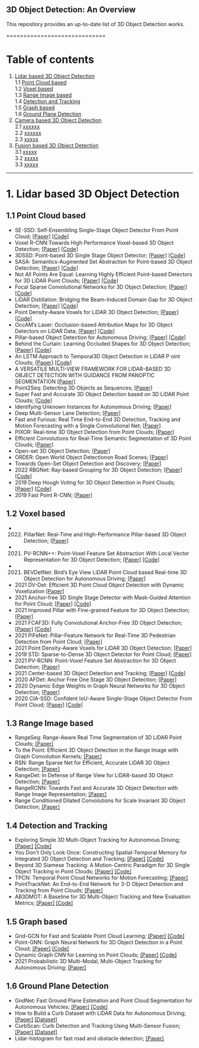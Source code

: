 ## 3D Object Detection: An Overview
This repository provides an up-to-date list of 3D Object Detection works. 
 
=============================
# Table of contents
1. [Lidar based 3D Object Detection](#1)  
    1.1 [Point Cloud based](#1.1)  
    1.2 [Voxel based](#1.2)  
    1.3 [Range Image based](#1.3)  
    1.4 [Detection and Tracking](#1.4)  
    1.5 [Graph based](#1.5)  
    1.6 [Ground Plane Detection](#1.6)  
2. [Camera based 3D Object Detection](#2)  
	2.1 [xxxxxx](#2.1)  
	2.2  [xxxxxx](#2.2)  
	2.3  [xxxxx](#2.3)   
3. [Fusion based 3D Object Detection](#3)  
	3.1 [xxxxx](#3.1)  
	3.2 [xxxxx](#3.2)  
	3.3 [xxxxx](#3.3)  


----------------------------------
# 1. Lidar based 3D Object Detection <a name="1"></a>  
## 1.1 Point Cloud based<a name="1.1"></a>
  - SE-SSD: Self-Ensembling Single-Stage Object Detector From Point Cloud; [[Paper]](https://arxiv.org/pdf/2104.09804.pdf) [[Code]](https://github.com/Vegeta2020/SE-SSD) 
  - Voxel R-CNN:Towards High Performance Voxel-based 3D Object Detection; [[Paper]](https://arxiv.org/pdf/2012.15712.pdf) [[Code]](https://github.com/djiajunustc/Voxel-R-CNN)
  - 3DSSD: Point-based 3D Single Stage Object Detector; [[Paper]](https://arxiv.org/pdf/2002.10187.pdf) [[Code]](https://github.com/dvlab-research/3DSSD)
  - SASA: Semantics-Augmented Set Abstraction for Point-based 3D Object Detection; [[Paper]](https://arxiv.org/pdf/2201.01976.pdf) [[Code]]( https://github.com/blakechen97/SASA)
  -  Not All Points Are Equal: Learning Highly Efficient Point-based Detectors for 3D LiDAR Point Clouds; [[Paper]](https://arxiv.org/pdf/2203.11139.pdf) [[Code]](https://github.com/yifanzhang713/IA-SSD)
  - Focal Sparse Convolutional Networks for 3D Object Detection; [[Paper]](https://arxiv.org/pdf/2204.12463) [[Code]](https://github.com/dvlab-research/FocalsConv)
  - LiDAR Distillation: Bridging the Beam-Induced Domain Gap for 3D Object Detection; [[Paper]](https://arxiv.org/pdf/2203.14956.pdf) [[Code]](https://github.com/weiyithu/LiDAR-Distillation)
  - Point Density-Aware Voxels for LiDAR 3D Object Detection; [[Paper]](https://arxiv.org/pdf/2203.05662.pdf) [[Code]](https://github.com/TRAILab/PDV)
  - OccAM’s Laser: Occlusion-based Attribution Maps for 3D Object Detectors on LiDAR Data; [[Paper]](https://arxiv.org/pdf/2203.05662.pdf) [[Code]](https://github.com/dschinagl/occam)
  - Pillar-based Object Detection for Autonomous Driving; [[Paper]](https://arxiv.org/pdf/2007.10323.pdf) [[Code]](https://github.com/WangYueFt/pillar-od) 
  - Behind the Curtain: Learning Occluded Shapes for 3D Object Detection; [[Paper]](https://arxiv.org/pdf/2112.02205.pdf) [[Code]](https://github.com/Xharlie/BtcDet) 
  - An LSTM Approach to Temporal3D Object Detection in LiDAR P oint Clouds; [[Paper]](https://arxiv.org/pdf/2007.12392.pdf) [[Code]](https://github.com/google-research/google-research/tree/master/tf3d) 
  - A VERSATILE MULTI-VIEW FRAMEWORK FOR LIDAR-BASED 3D OBJECT DETECTION WITH GUIDANCE FROM PANOPTIC SEGMENTATION [[Paper]](https://arxiv.org/pdf/2203.02133.pdf) 
  - Point2Seq: Detecting 3D Objects as Sequences; [[Paper]](https://arxiv.org/pdf/2203.13394.pdf) 
  - Super Fast and Accurate 3D Object Detection based on 3D LiDAR Point Clouds; [[Code]](https://github.com/maudzung/SFA3D) 
  - Identifying Unknown Instances for Autonomous Driving; [[Paper]](https://arxiv.org/pdf/1910.11296.pdf) 
  - Deep Multi-Sensor Lane Detection; [[Paper]](https://arxiv.org/pdf/1905.01555.pdf) 
  - Fast and Furious: Real Time End-to-End 3D Detection, Tracking and Motion Forecasting with a Single Convolutional Net; [[Paper]](https://arxiv.org/pdf/2012.12395.pdf) 
  - PIXOR: Real-time 3D Object Detection from Point Clouds; [[Paper]](https://arxiv.org/pdf/1902.06326.pdf) 
  - Efficient Convolutions for Real-Time Semantic Segmentation of 3D Point Clouds; [[Paper]](https://www.cs.toronto.edu/~urtasun/publications/zhang_etal_3dv18.pdf) 
  - Open-set 3D Object Detection; [[Paper]](https://arxiv.org/pdf/2112.01135.pdf) 
  - ORDER: Open World Object Detectionon Road Scenes; [[Paper]](https://ml4ad.github.io/files/papers2021/ORDER:%20Open%20World%20Object%20Detection%20on%20Road%20Scenes.pdf) 
  - Towards Open-Set Object Detection and Discovery; [[Paper]](https://arxiv.org/pdf/2204.05604.pdf) 
  - 2022 RBGNet: Ray-based Grouping for 3D Object Detection; [[Paper]](https://arxiv.org/pdf/2204.02251.pdf) [[Code]](https://github.com/Haiyang-W/RBGNet) 
  - 2019 Deep Hough Voting for 3D Object Detection in Point Clouds; [[Paper]](https://arxiv.org/pdf/1904.09664.pdf) [[Code]](https://github.com/facebookresearch/votenet) 
  - 2019 Fast Point R-CNN; [[Paper]](https://arxiv.org/pdf/1908.02990.pdf)
  
 


## 1.2 Voxel based<a name="1.2"></a>  
  - 2022. PillarNet: Real-Time and High-Performance Pillar-based 3D Object Detection; [[Paper]](https://arxiv.org/pdf/2205.07403.pdf)  
  - 2021. PV-RCNN++: Point-Voxel Feature Set Abstraction With Local Vector Representation for 3D Object Detection; [[Paper]](https://arxiv.org/pdf/2102.00463.pdf) [[Code]](https://github.com/open-mmlab/OpenPCDet) 
  - 2021. BEVDetNet: Bird’s Eye View LiDAR Point Cloud based Real-time 3D Object Detection for Autonomous Driving; [[Paper]](https://arxiv.org/pdf/2104.10780.pdf)  
  - 2021 DV-Det: Efficient 3D Point Cloud Object Detection with Dynamic Voxelization [[Paper]](https://arxiv.org/pdf/2107.12707.pdf)  
  - 2021 Anchor-free 3D Single Stage Detector with Mask-Guided Attention for Point Cloud; [[Paper]](https://arxiv.org/pdf/2108.03634.pdf) [[Code]]( https://github.com/jialeli1/MGAF-3DSSD) 
  - 2021 Improved Pillar with Fine-grained Feature for 3D Object Detection; [[Paper]](https://arxiv.org/pdf/2110.06049.pdf)  
  - 2021 FCAF3D: Fully Convolutional Anchor-Free 3D Object Detection; [[Paper]](https://arxiv.org/pdf/2112.00322.pdf) [[Code]]( https://github.com/samsunglabs/fcaf3d)  
  - 2021 PiFeNet: Pillar-Feature Network for Real-Time 3D Pedestrian Detection from Point Cloud; [[Paper]](https://arxiv.org/abs/2112.15458) 
  - 2021 Point Density-Aware Voxels for LiDAR 3D Object Detection; [[Paper]](https://arxiv.org/pdf/2203.05662.pdf) 
  - 2019 STD: Sparse-to-Dense 3D Object Detector for Point Cloud; [[Paper]](https://arxiv.org/pdf/1907.10471.pdf) 
  - 2021 PV-RCNN: Point-Voxel Feature Set Abstraction for 3D Object Detection; [[Paper]](https://arxiv.org/pdf/1912.13192.pdf) 
  - 2021 Center-based 3D Object Detection and Tracking; [[Paper]](https://arxiv.org/pdf/2006.11275.pdf) [[Code]](https://github.com/tianweiy/CenterPoint) 
  - 2020 AFDet: Anchor Free One Stage 3D Object Detection; [[Paper]](https://arxiv.org/pdf/2006.12671.pdf)  
  - 2020 Dynamic Edge Weights in Graph Neural Networks for 3D Object Detection; [[Paper]](https://arxiv.org/pdf/2009.08253.pdf)  
  - 2020 CIA-SSD: Confident IoU-Aware Single-Stage Object Detector From Point Cloud; [[Paper]](https://arxiv.org/pdf/2012.03015.pdf) [[Code]](https://github.com/Vegeta2020/CIA-SSD) 

## 1.3 Range Image based<a name="1.3"></a>  
  - RangeSeg: Range-Aware Real Time Segmentation of 3D LiDAR Point Clouds; [[Paper]](https://arxiv.org/pdf/2205.01570.pdf)  
  - To the Point: Efficient 3D Object Detection in the Range Image with Graph Convolution Kernels; [[Paper]](https://arxiv.org/pdf/2106.13381.pdf) 
  - RSN: Range Sparse Net for Efficient, Accurate LiDAR 3D Object Detection; [[Paper]](https://arxiv.org/pdf/2106.13365.pdf) 
  - RangeDet: In Defense of Range View for LiDAR-based 3D Object Detection; [[Paper]](https://arxiv.org/pdf/2106.13365.pdf) 
  - RangeRCNN: Towards Fast and Accurate 3D Object Detection with Range Image Representation; [[Paper]](https://arxiv.org/pdf/2009.00206.pdf) 
  - Range Conditioned Dilated Convolutions for Scale Invariant 3D Object Detection; [[Paper]](https://arxiv.org/pdf/2204.06577.pdf) 

## 1.4 Detection and Tracking<a name="1.4"></a>    
  - Exploring Simple 3D Multi-Object Tracking for Autonomous Driving; [[Paper]](https://arxiv.org/pdf/2108.10312.pdf) [[Code]](https://github.com/qcraftai/simtrack)
  - You Don't Only Look Once: Constructing Spatial-Temporal Memory for Integrated 3D Object Detection and Tracking;  [[Paper]](https://openaccess.thecvf.com/content/ICCV2021/papers/Sun_You_Dont_Only_Look_Once_Constructing_Spatial-Temporal_Memory_for_Integrated_ICCV_2021_paper.pdf) [[Code]](https://github.com/zju3dv/UDOLO)
  - Beyond 3D Siamese Tracking: A Motion-Centric Paradigm for 3D Single Object Tracking in Point Clouds; [[Paper]](https://arxiv.org/pdf/2203.01730.pdf) [[Code]](https://github.com/Ghostish/Open3DSOT)
  - TPCN: Temporal Point Cloud Networks for Motion Forecasting; [[Paper]](https://arxiv.org/pdf/2103.03067.pdf)
  - PointTrackNet: An End-to-End Network for 3-D Object Detection and Tracking from Point Clouds; [[Paper]](https://arxiv.org/pdf/2002.11559.pdf) 
  - AB3DMOT: A Baseline for 3D Multi-Object Tracking and New Evaluation Metrics; [[Paper]](https://arxiv.org/pdf/2008.08063.pdf) [[Code]](https://www.xinshuoweng.com/projects/AB3DMOT/)  


 ## 1.5 Graph based<a name="1.5"></a>  
  - Grid-GCN for Fast and Scalable Point Cloud Learning; [[Paper]](https://arxiv.org/pdf/1912.02984.pdf) [[Code]](https://github.com/Xharlie/Grid-GCN)
  - Point-GNN: Graph Neural Network for 3D Object Detection in a Point Cloud; [[Paper]](https://arxiv.org/pdf/2003.01251v1.pdf) [[Code]](https://github.com/WeijingShi/Point-GNN)
  - Dynamic Graph CNN for Learning on Point Clouds; [[Paper]](https://arxiv.org/pdf/1801.07829.pdf) [[Code]](https://github.com/WangYueFt/dgcnn)  
  - 2021 Probabilistic 3D Multi-Modal, Multi-Object Tracking for Autonomous Driving; [[Paper]](https://arxiv.org/pdf/2012.13755.pdf)

## 1.6 Ground Plane Detection<a name="1.6"></a>    
  - GndNet: Fast Ground Plane Estimation and Point Cloud Segmentation for Autonomous Vehicles; [[Paper]](https://hal.inria.fr/hal-02927350/document) [[Code]](https://github.com/anshulpaigwar/GndNet)
  - How to Build a Curb Dataset with LiDAR Data for Autonomous Driving; [[Paper]](https://arxiv.org/pdf/2110.03968.pdf) [[Dataset]](https://download.mindspore.cn/)
  - CurbScan: Curb Detection and Tracking Using Multi-Sensor Fusion; [[Paper]](https://arxiv.org/pdf/2010.04837.pdf) [[Dataset]](https://download.mindspore.cn/)
  - Lidar-histogram for fast road and obstacle detection; [[Paper]](https://ieeexplore.ieee.org/document/7989159)




  
